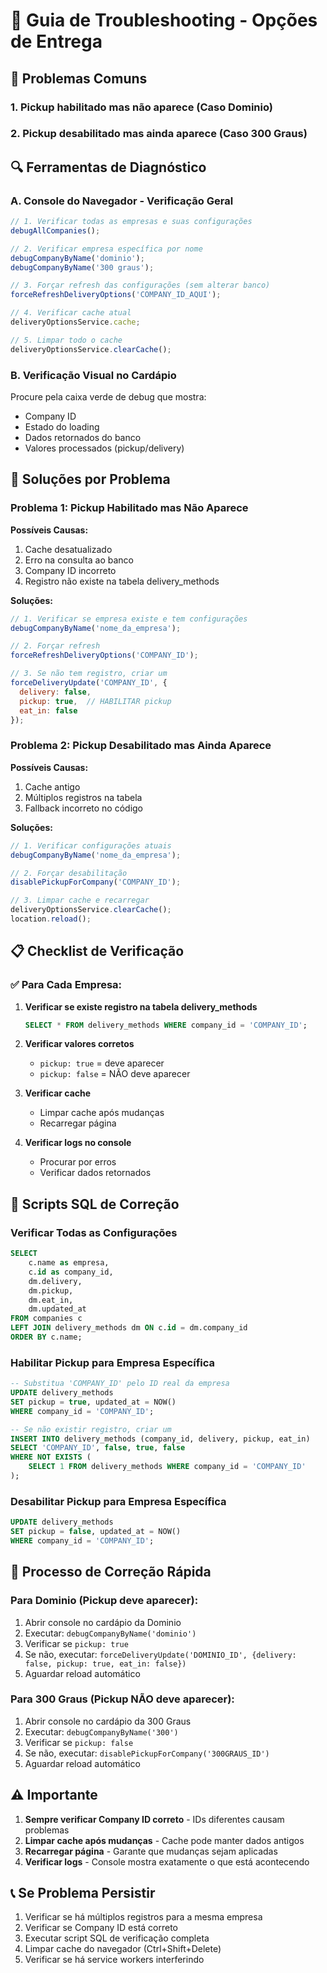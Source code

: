 # 🔧 Guia de Troubleshooting - Opções de Entrega

## 🚨 Problemas Comuns

### 1. Pickup habilitado mas não aparece (Caso Dominio)
### 2. Pickup desabilitado mas ainda aparece (Caso 300 Graus)

## 🔍 Ferramentas de Diagnóstico

### A. Console do Navegador - Verificação Geral
```javascript
// 1. Verificar todas as empresas e suas configurações
debugAllCompanies();

// 2. Verificar empresa específica por nome
debugCompanyByName('dominio');
debugCompanyByName('300 graus');

// 3. Forçar refresh das configurações (sem alterar banco)
forceRefreshDeliveryOptions('COMPANY_ID_AQUI');

// 4. Verificar cache atual
deliveryOptionsService.cache;

// 5. Limpar todo o cache
deliveryOptionsService.clearCache();
```

### B. Verificação Visual no Cardápio
Procure pela caixa verde de debug que mostra:
- Company ID
- Estado do loading
- Dados retornados do banco
- Valores processados (pickup/delivery)

## 🎯 Soluções por Problema

### Problema 1: Pickup Habilitado mas Não Aparece

**Possíveis Causas:**
1. Cache desatualizado
2. Erro na consulta ao banco
3. Company ID incorreto
4. Registro não existe na tabela delivery_methods

**Soluções:**
```javascript
// 1. Verificar se empresa existe e tem configurações
debugCompanyByName('nome_da_empresa');

// 2. Forçar refresh
forceRefreshDeliveryOptions('COMPANY_ID');

// 3. Se não tem registro, criar um
forceDeliveryUpdate('COMPANY_ID', {
  delivery: false,
  pickup: true,  // HABILITAR pickup
  eat_in: false
});
```

### Problema 2: Pickup Desabilitado mas Ainda Aparece

**Possíveis Causas:**
1. Cache antigo
2. Múltiplos registros na tabela
3. Fallback incorreto no código

**Soluções:**
```javascript
// 1. Verificar configurações atuais
debugCompanyByName('nome_da_empresa');

// 2. Forçar desabilitação
disablePickupForCompany('COMPANY_ID');

// 3. Limpar cache e recarregar
deliveryOptionsService.clearCache();
location.reload();
```

## 📋 Checklist de Verificação

### ✅ Para Cada Empresa:

1. **Verificar se existe registro na tabela delivery_methods**
   ```sql
   SELECT * FROM delivery_methods WHERE company_id = 'COMPANY_ID';
   ```

2. **Verificar valores corretos**
   - `pickup: true` = deve aparecer
   - `pickup: false` = NÃO deve aparecer

3. **Verificar cache**
   - Limpar cache após mudanças
   - Recarregar página

4. **Verificar logs no console**
   - Procurar por erros
   - Verificar dados retornados

## 🔧 Scripts SQL de Correção

### Verificar Todas as Configurações
```sql
SELECT 
    c.name as empresa,
    c.id as company_id,
    dm.delivery,
    dm.pickup,
    dm.eat_in,
    dm.updated_at
FROM companies c
LEFT JOIN delivery_methods dm ON c.id = dm.company_id
ORDER BY c.name;
```

### Habilitar Pickup para Empresa Específica
```sql
-- Substitua 'COMPANY_ID' pelo ID real da empresa
UPDATE delivery_methods 
SET pickup = true, updated_at = NOW()
WHERE company_id = 'COMPANY_ID';

-- Se não existir registro, criar um
INSERT INTO delivery_methods (company_id, delivery, pickup, eat_in)
SELECT 'COMPANY_ID', false, true, false
WHERE NOT EXISTS (
    SELECT 1 FROM delivery_methods WHERE company_id = 'COMPANY_ID'
);
```

### Desabilitar Pickup para Empresa Específica
```sql
UPDATE delivery_methods 
SET pickup = false, updated_at = NOW()
WHERE company_id = 'COMPANY_ID';
```

## 🚀 Processo de Correção Rápida

### Para Dominio (Pickup deve aparecer):
1. Abrir console no cardápio da Dominio
2. Executar: `debugCompanyByName('dominio')`
3. Verificar se `pickup: true`
4. Se não, executar: `forceDeliveryUpdate('DOMINIO_ID', {delivery: false, pickup: true, eat_in: false})`
5. Aguardar reload automático

### Para 300 Graus (Pickup NÃO deve aparecer):
1. Abrir console no cardápio da 300 Graus
2. Executar: `debugCompanyByName('300')`
3. Verificar se `pickup: false`
4. Se não, executar: `disablePickupForCompany('300GRAUS_ID')`
5. Aguardar reload automático

## ⚠️ Importante

1. **Sempre verificar Company ID correto** - IDs diferentes causam problemas
2. **Limpar cache após mudanças** - Cache pode manter dados antigos
3. **Recarregar página** - Garante que mudanças sejam aplicadas
4. **Verificar logs** - Console mostra exatamente o que está acontecendo

## 📞 Se Problema Persistir

1. Verificar se há múltiplos registros para a mesma empresa
2. Verificar se Company ID está correto
3. Executar script SQL de verificação completa
4. Limpar cache do navegador (Ctrl+Shift+Delete)
5. Verificar se há service workers interferindo